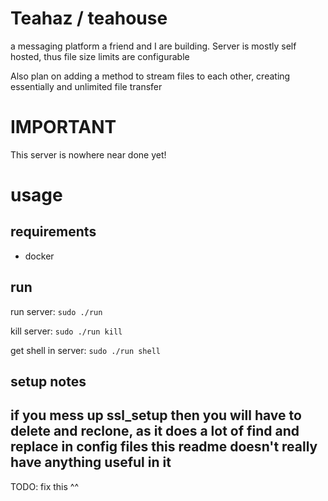 Teahaz / teahouse
=================
a messaging platform a friend and I are building.
Server is mostly self hosted, thus file size limits are configurable


Also plan on adding a method to stream files to each other, creating essentially and unlimited file transfer


IMPORTANT
=========
This server is nowhere near done yet!


usage
=====
requirements
------------
* docker

run
---
run server:
`sudo ./run`

kill server:
`sudo ./run kill`

get shell in server:
`sudo ./run shell`







## setup notes
if you mess up ssl_setup then you will have to delete and reclone, as it does a lot of find and replace in config files
this readme doesn't really have anything useful in it
----------------------------------------------------
TODO: fix this ^^


